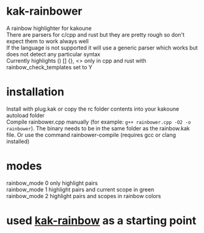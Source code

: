 # kak-rainbower
A rainbow highlighter for kakoune \
There are parsers for c/cpp and rust but they are pretty rough so don't expect them to work always well \
If the language is not supported it will use a generic parser which works but does not detect any particular syntax \
Currently highlights () [] {}, <> only in cpp and rust with rainbow_check_templates set to Y
# installation
Install with plug.kak or copy the rc folder contents into your kakoune autoload folder \
Compile rainbower.cpp manually (for example: `g++ rainbower.cpp -O2 -o rainbower`). The binary needs to be in the same folder as the rainbow.kak file. Or use the command rainbower-compile (requires gcc or clang installed)
# modes
rainbow_mode 0 only highlight pairs \
rainbow_mode 1 highlight pairs and current scope in green \
rainbow_mode 2 highlight pairs and scopes in rainbow colors
# used [kak-rainbow](https://github.com/Bodhizafa/kak-rainbow) as a starting point
